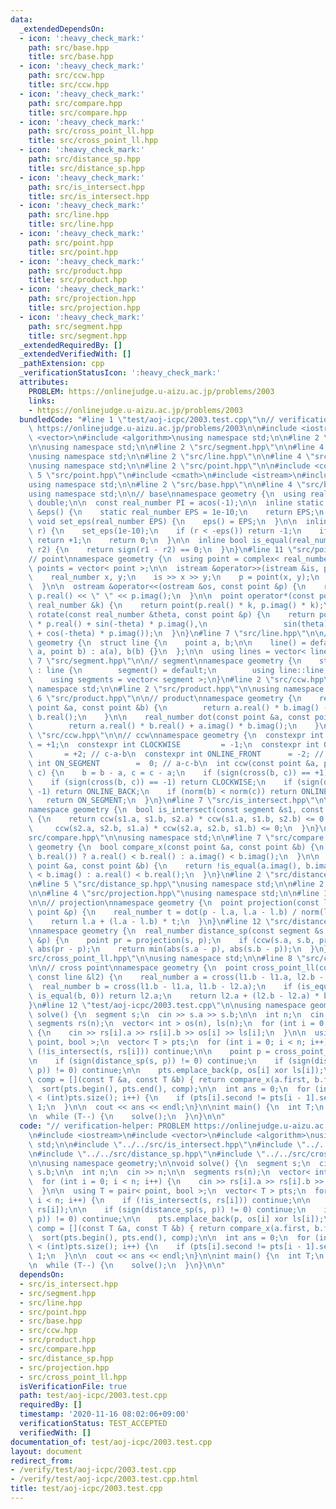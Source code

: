 ```yaml
---
data:
  _extendedDependsOn:
  - icon: ':heavy_check_mark:'
    path: src/base.hpp
    title: src/base.hpp
  - icon: ':heavy_check_mark:'
    path: src/ccw.hpp
    title: src/ccw.hpp
  - icon: ':heavy_check_mark:'
    path: src/compare.hpp
    title: src/compare.hpp
  - icon: ':heavy_check_mark:'
    path: src/cross_point_ll.hpp
    title: src/cross_point_ll.hpp
  - icon: ':heavy_check_mark:'
    path: src/distance_sp.hpp
    title: src/distance_sp.hpp
  - icon: ':heavy_check_mark:'
    path: src/is_intersect.hpp
    title: src/is_intersect.hpp
  - icon: ':heavy_check_mark:'
    path: src/line.hpp
    title: src/line.hpp
  - icon: ':heavy_check_mark:'
    path: src/point.hpp
    title: src/point.hpp
  - icon: ':heavy_check_mark:'
    path: src/product.hpp
    title: src/product.hpp
  - icon: ':heavy_check_mark:'
    path: src/projection.hpp
    title: src/projection.hpp
  - icon: ':heavy_check_mark:'
    path: src/segment.hpp
    title: src/segment.hpp
  _extendedRequiredBy: []
  _extendedVerifiedWith: []
  _pathExtension: cpp
  _verificationStatusIcon: ':heavy_check_mark:'
  attributes:
    PROBLEM: https://onlinejudge.u-aizu.ac.jp/problems/2003
    links:
    - https://onlinejudge.u-aizu.ac.jp/problems/2003
  bundledCode: "#line 1 \"test/aoj-icpc/2003.test.cpp\"\n// verification-helper: PROBLEM\
    \ https://onlinejudge.u-aizu.ac.jp/problems/2003\n\n#include <iostream>\n#include\
    \ <vector>\n#include <algorithm>\nusing namespace std;\n\n#line 2 \"src/is_intersect.hpp\"\
    \n\nusing namespace std;\n\n#line 2 \"src/segment.hpp\"\n\n#line 4 \"src/segment.hpp\"\
    \nusing namespace std;\n\n#line 2 \"src/line.hpp\"\n\n#line 4 \"src/line.hpp\"\
    \nusing namespace std;\n\n#line 2 \"src/point.hpp\"\n\n#include <complex>\n#line\
    \ 5 \"src/point.hpp\"\n#include <cmath>\n#include <istream>\n#include <ostream>\n\
    using namespace std;\n\n#line 2 \"src/base.hpp\"\n\n#line 4 \"src/base.hpp\"\n\
    using namespace std;\n\n// base\nnamespace geometry {\n  using real_number = long\
    \ double;\n\n  const real_number PI = acos(-1);\n\n  inline static real_number\
    \ &eps() {\n    static real_number EPS = 1e-10;\n    return EPS;\n  }\n\n  static\
    \ void set_eps(real_number EPS) {\n    eps() = EPS;\n  }\n\n  inline int sign(real_number\
    \ r) {\n    set_eps(1e-10);\n    if (r < -eps()) return -1;\n    if (r > +eps())\
    \ return +1;\n    return 0;\n  }\n\n  inline bool is_equal(real_number r1, real_number\
    \ r2) {\n    return sign(r1 - r2) == 0;\n  }\n}\n#line 11 \"src/point.hpp\"\n\n\
    // point\nnamespace geometry {\n  using point = complex< real_number >;\n  using\
    \ points = vector< point >;\n\n  istream &operator>>(istream &is, point &p) {\n\
    \    real_number x, y;\n    is >> x >> y;\n    p = point(x, y);\n    return is;\n\
    \  }\n\n  ostream &operator<<(ostream &os, const point &p) {\n    return os <<\
    \ p.real() << \" \" << p.imag();\n  }\n\n  point operator*(const point &p, const\
    \ real_number &k) {\n    return point(p.real() * k, p.imag() * k);\n  }\n\n  point\
    \ rotate(const real_number &theta, const point &p) {\n    return point(cos(theta)\
    \ * p.real() + sin(-theta) * p.imag(),\n                 sin(theta) * p.real()\
    \ + cos(-theta) * p.imag());\n  }\n}\n#line 7 \"src/line.hpp\"\n\n// line \nnamespace\
    \ geometry {\n  struct line {\n    point a, b;\n\n    line() = default;\n    line(point\
    \ a, point b) : a(a), b(b) {}\n  };\n\n  using lines = vector< line >;\n}\n#line\
    \ 7 \"src/segment.hpp\"\n\n// segment\nnamespace geometry {\n    struct segment\
    \ : line {\n        segment() = default;\n        using line::line;\n    };\n\n\
    \    using segments = vector< segment >;\n}\n#line 2 \"src/ccw.hpp\"\n\nusing\
    \ namespace std;\n\n#line 2 \"src/product.hpp\"\n\nusing namespace std;\n\n#line\
    \ 6 \"src/product.hpp\"\n\n// product\nnamespace geometry {\n    real_number cross(const\
    \ point &a, const point &b) {\n        return a.real() * b.imag() - a.imag() *\
    \ b.real();\n    }\n\n    real_number dot(const point &a, const point &b) {\n\
    \        return a.real() * b.real() + a.imag() * b.imag();\n    }\n}\n#line 6\
    \ \"src/ccw.hpp\"\n\n// ccw\nnamespace geometry {\n  constexpr int COUNTER_CLOCKWISE\
    \ = +1;\n  constexpr int CLOCKWISE         = -1;\n  constexpr int ONLINE_BACK\
    \       = +2; // c-a-b\n  constexpr int ONLINE_FRONT      = -2; // a-b-c\n  constexpr\
    \ int ON_SEGMENT        =  0; // a-c-b\n  int ccw(const point &a, point b, point\
    \ c) {\n    b = b - a, c = c - a;\n    if (sign(cross(b, c)) == +1) return COUNTER_CLOCKWISE;\n\
    \    if (sign(cross(b, c)) == -1) return CLOCKWISE;\n    if (sign(dot(b, c)) ==\
    \ -1) return ONLINE_BACK;\n    if (norm(b) < norm(c)) return ONLINE_FRONT;\n \
    \   return ON_SEGMENT;\n  }\n}\n#line 7 \"src/is_intersect.hpp\"\n\n// intersect\n\
    namespace geometry {\n  bool is_intersect(const segment &s1, const segment &s2)\
    \ {\n    return ccw(s1.a, s1.b, s2.a) * ccw(s1.a, s1.b, s2.b) <= 0 &&\n      \
    \     ccw(s2.a, s2.b, s1.a) * ccw(s2.a, s2.b, s1.b) <= 0;\n  }\n}\n#line 2 \"\
    src/compare.hpp\"\n\nusing namespace std;\n\n#line 7 \"src/compare.hpp\"\n\nnamespace\
    \ geometry {\n  bool compare_x(const point &a, const point &b) {\n    return !is_equal(a.real(),\
    \ b.real()) ? a.real() < b.real() : a.imag() < b.imag();\n  }\n\n  bool compare_y(const\
    \ point &a, const point &b) {\n    return !is_equal(a.imag(), b.imag()) ? a.imag()\
    \ < b.imag() : a.real() < b.real();\n  }\n}\n#line 2 \"src/distance_sp.hpp\"\n\
    \n#line 5 \"src/distance_sp.hpp\"\nusing namespace std;\n\n#line 2 \"src/projection.hpp\"\
    \n\n#line 4 \"src/projection.hpp\"\nusing namespace std;\n\n#line 10 \"src/projection.hpp\"\
    \n\n// projection\nnamespace geometry {\n  point projection(const line &l, const\
    \ point &p) {\n    real_number t = dot(p - l.a, l.a - l.b) / norm(l.a - l.b);\n\
    \    return l.a + (l.a - l.b) * t;\n  }\n}\n#line 12 \"src/distance_sp.hpp\"\n\
    \nnamespace geometry {\n  real_number distance_sp(const segment &s, const point\
    \ &p) {\n    point pr = projection(s, p);\n    if (ccw(s.a, s.b, pr) == 0) return\
    \ abs(pr - p);\n    return min(abs(s.a - p), abs(s.b - p));\n  }\n}\n#line 2 \"\
    src/cross_point_ll.hpp\"\n\nusing namespace std;\n\n#line 8 \"src/cross_point_ll.hpp\"\
    \n\n// cross point\nnamespace geometry {\n  point cross_point_ll(const line &l1,\
    \ const line &l2) {\n    real_number a = cross(l1.b - l1.a, l2.b - l2.a);\n  \
    \  real_number b = cross(l1.b - l1.a, l1.b - l2.a);\n    if (is_equal(a, 0) &&\
    \ is_equal(b, 0)) return l2.a;\n    return l2.a + (l2.b - l2.a) * b / a;\n  }\n\
    }\n#line 12 \"test/aoj-icpc/2003.test.cpp\"\n\nusing namespace geometry;\n\nvoid\
    \ solve() {\n  segment s;\n  cin >> s.a >> s.b;\n\n  int n;\n  cin >> n;\n\n \
    \ segments rs(n);\n  vector< int > os(n), ls(n);\n  for (int i = 0; i < n; i++)\
    \ {\n    cin >> rs[i].a >> rs[i].b >> os[i] >> ls[i];\n  }\n\n  using T = pair<\
    \ point, bool >;\n  vector< T > pts;\n  for (int i = 0; i < n; i++) {\n    if\
    \ (!is_intersect(s, rs[i])) continue;\n\n    point p = cross_point_ll(s, rs[i]);\n\
    \n    if (sign(distance_sp(s, p)) != 0) continue;\n    if (sign(distance_sp(rs[i],\
    \ p)) != 0) continue;\n\n    pts.emplace_back(p, os[i] xor ls[i]);\n  }\n\n  auto\
    \ comp = [](const T &a, const T &b) { return compare_x(a.first, b.first); };\n\
    \  sort(pts.begin(), pts.end(), comp);\n\n  int ans = 0;\n  for (int i = 1; i\
    \ < (int)pts.size(); i++) {\n    if (pts[i].second != pts[i - 1].second) ans +=\
    \ 1;\n  }\n\n  cout << ans << endl;\n}\n\nint main() {\n  int T;\n  cin >> T;\n\
    \n  while (T--) {\n    solve();\n  }\n}\n\n"
  code: "// verification-helper: PROBLEM https://onlinejudge.u-aizu.ac.jp/problems/2003\n\
    \n#include <iostream>\n#include <vector>\n#include <algorithm>\nusing namespace\
    \ std;\n\n#include \"../../src/is_intersect.hpp\"\n#include \"../../src/compare.hpp\"\
    \n#include \"../../src/distance_sp.hpp\"\n#include \"../../src/cross_point_ll.hpp\"\
    \n\nusing namespace geometry;\n\nvoid solve() {\n  segment s;\n  cin >> s.a >>\
    \ s.b;\n\n  int n;\n  cin >> n;\n\n  segments rs(n);\n  vector< int > os(n), ls(n);\n\
    \  for (int i = 0; i < n; i++) {\n    cin >> rs[i].a >> rs[i].b >> os[i] >> ls[i];\n\
    \  }\n\n  using T = pair< point, bool >;\n  vector< T > pts;\n  for (int i = 0;\
    \ i < n; i++) {\n    if (!is_intersect(s, rs[i])) continue;\n\n    point p = cross_point_ll(s,\
    \ rs[i]);\n\n    if (sign(distance_sp(s, p)) != 0) continue;\n    if (sign(distance_sp(rs[i],\
    \ p)) != 0) continue;\n\n    pts.emplace_back(p, os[i] xor ls[i]);\n  }\n\n  auto\
    \ comp = [](const T &a, const T &b) { return compare_x(a.first, b.first); };\n\
    \  sort(pts.begin(), pts.end(), comp);\n\n  int ans = 0;\n  for (int i = 1; i\
    \ < (int)pts.size(); i++) {\n    if (pts[i].second != pts[i - 1].second) ans +=\
    \ 1;\n  }\n\n  cout << ans << endl;\n}\n\nint main() {\n  int T;\n  cin >> T;\n\
    \n  while (T--) {\n    solve();\n  }\n}\n\n"
  dependsOn:
  - src/is_intersect.hpp
  - src/segment.hpp
  - src/line.hpp
  - src/point.hpp
  - src/base.hpp
  - src/ccw.hpp
  - src/product.hpp
  - src/compare.hpp
  - src/distance_sp.hpp
  - src/projection.hpp
  - src/cross_point_ll.hpp
  isVerificationFile: true
  path: test/aoj-icpc/2003.test.cpp
  requiredBy: []
  timestamp: '2020-11-16 08:02:06+09:00'
  verificationStatus: TEST_ACCEPTED
  verifiedWith: []
documentation_of: test/aoj-icpc/2003.test.cpp
layout: document
redirect_from:
- /verify/test/aoj-icpc/2003.test.cpp
- /verify/test/aoj-icpc/2003.test.cpp.html
title: test/aoj-icpc/2003.test.cpp
---
```

